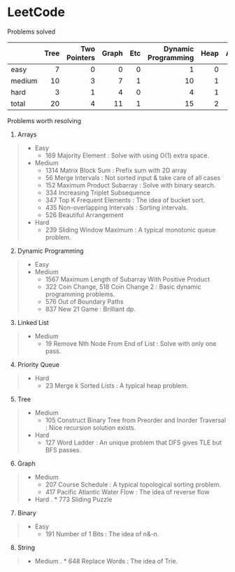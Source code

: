 # LeetCode
Problems solved

|        |   Tree |   Two Pointers |   Graph |   Etc |   Dynamic Programming |   Heap |   Arrays |   Binary |   String |   Linked List |   total |
|:-------|-------:|---------------:|--------:|------:|----------------------:|-------:|---------:|---------:|---------:|--------------:|--------:|
| easy   |      7 |              0 |       0 |     0 |                     1 |      0 |       17 |        2 |        6 |             3 |      36 |
| medium |     10 |              3 |       7 |     1 |                    10 |      1 |       41 |        1 |       10 |             5 |      89 |
| hard   |      3 |              1 |       4 |     0 |                     4 |      1 |        6 |        0 |        0 |             1 |      20 |
| total  |     20 |              4 |      11 |     1 |                    15 |      2 |       64 |        3 |       16 |             9 |     145 |

Problems worth resolving 

1. Arrays
>* Easy
>    * 169 Majority Element : Solve with using O(1) extra space.
>* Medium
>    * 1314 Matrix Block Sum : Prefix sum with 2D array
>    * 56 Merge Intervals : Not sorted input & take care of all cases
>    * 152 Maximum Product Subarray : Solve with binary search. 
>    * 334 Increasing Triplet Subsequence
>    * 347 Top K Frequent Elements : The idea of bucket sort.
>    * 435 Non-overlapping Intervals : Sorting intervals. 
>    * 526 Beautiful Arrangement
>* Hard
>    * 239 Sliding Window Maximum : A typical monotonic queue problem. 
2. Dynamic Programming
>* Easy
>* Medium
>    * 1567 Maximum Length of Subarray With Positive Product
>    * 322 Coin Change, 518 Coin Change 2 : Basic dynamic programming problems. 
>    * 576 Out of Boundary Paths
>    * 837 New 21 Game : Brilliant dp. 
3. Linked List
>* Medium
>    * 19 Remove Nth Node From End of List : Solve with only one pass.
4. Priority Queue
>* Hard
>    * 23 Merge k Sorted Lists : A typical heap problem. 
5. Tree
>* Medium
>    * 105 Construct Binary Tree from Preorder and Inorder Traversal : Nice recursion solution exists. 
>* Hard
>    * 127 Word Ladder : An unique problem that DFS gives TLE but BFS passes.
6. Graph
>* Medium
>    * 207 Course Schedule : A typical topological sorting problem. 
>    * 417 Pacific Atlantic Water Flow : The idea of reverse flow
>* Hard
>.   * 773 Sliding Puzzle
7. Binary
>* Easy
>    * 191 Number of 1 Bits : The idea of n&-n.   
8. String
>* Medium
>.   * 648 Replace Words : The idea of Trie. 
